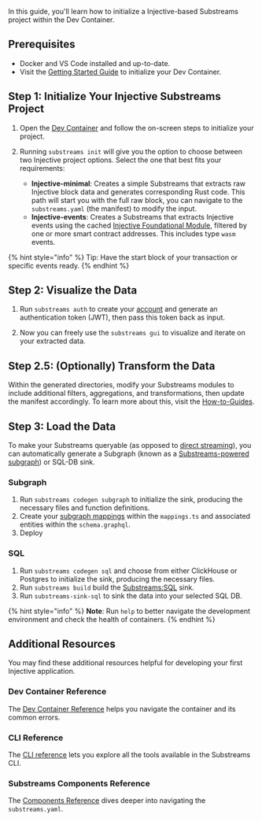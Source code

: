 In this guide, you'll learn how to initialize a Injective-based Substreams project within the Dev Container.

## Prerequisites

- Docker and VS Code installed and up-to-date.
- Visit the [Getting Started Guide](https://github.com/streamingfast/substreams-starter) to initialize your Dev Container.

## Step 1: Initialize Your Injective Substreams Project

1. Open the [Dev Container](https://github.com/streamingfast/substreams-starter) and follow the on-screen steps to initialize your project.
    
2. Running `substreams init` will give you the option to choose between two Injective project options. Select the one that best fits your requirements:
    - **Injective-minimal**: Creates a simple Substreams that extracts raw Injective block data and generates corresponding Rust code. This path will start you with the full raw block, you can navigate to the `substreams.yaml` (the manifest) to modify the input.
    - **Injective-events**: Creates a Substreams that extracts Injective events using the cached [Injective Foundational Module](https://substreams.dev/packages/injective-common/v0.2.4), filtered by one or more smart contract addresses. This includes type `wasm` events.

{% hint style="info" %} 
Tip: Have the start block of your transaction or specific events ready. 
{% endhint %}

## Step 2: Visualize the Data

1. Run `substreams auth` to create your [account](https://thegraph.market/) and generate an authentication token (JWT), then pass this token back as input.

2. Now you can freely use the `substreams gui` to visualize and iterate on your extracted data.

## Step 2.5: (Optionally) Transform the Data 

Within the generated directories, modify your Substreams modules to include additional filters, aggregations, and transformations, then update the manifest accordingly. To learn more about this, visit the [How-to-Guides](../../how-to-guides/develop-your-own-substreams/cosmos/injective/injective.md).

## Step 3: Load the Data

To make your Substreams queryable (as opposed to [direct streaming](../how-to-guides/sinks/stream/stream.md)), you can automatically generate a Subgraph (known as a [Substreams-powered subgraph](https://thegraph.com/docs/en/sps/introduction/)) or SQL-DB sink.

### Subgraph

1. Run `substreams codegen subgraph` to initialize the sink, producing the necessary files and function definitions. 
2. Create your [subgraph mappings](../how-to-guides/sinks/subgraph/triggers.md) within the `mappings.ts` and associated entities within the `schema.graphql`.
3.  Deploy

### SQL

1. Run `substreams codegen sql` and choose from either ClickHouse or Postgres to initialize the sink, producing the necessary files. 
2. Run `substreams build` build the [Substreams:SQL](../how-to-guides/sinks/sql/sql-sink.md) sink. 
3. Run `substreams-sink-sql` to sink the data into your selected SQL DB.

{% hint style="info" %}
**Note**: Run `help` to better navigate the development environment and check the health of containers. 
{% endhint %}

## Additional Resources

You may find these additional resources helpful for developing your first Injective application.

### Dev Container Reference

The [Dev Container Reference](../references/devcontainer-ref.md) helps you navigate the container and its common errors. 

### CLI Reference

The [CLI reference](../references/cli/command-line-interface.md) lets you explore all the tools available in the Substreams CLI.

### Substreams Components Reference

The [Components Reference](../references/substreams-components/) dives deeper into navigating the `substreams.yaml`.
